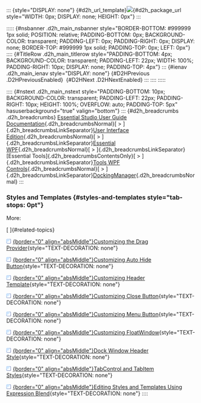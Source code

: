 ::: {style="DISPLAY: none"}
[](ms-xhelp:///?Id=d2h_url_template){#d2h_url_template}![](!package_url!){#d2h_package_url style="WIDTH: 0px; DISPLAY: none; HEIGHT: 0px"}
:::

::::: {#nsbanner .d2h_main_nsbanner style="BORDER-BOTTOM: #999999 1px solid; POSITION: relative; PADDING-BOTTOM: 0px; BACKGROUND-COLOR: transparent; PADDING-LEFT: 0px; PADDING-RIGHT: 0px; DISPLAY: none; BORDER-TOP: #999999 1px solid; PADDING-TOP: 0px; LEFT: 0px"}
:::: {#TitleRow .d2h_main_titlerow style="PADDING-BOTTOM: 4px; BACKGROUND-COLOR: transparent; PADDING-LEFT: 22px; WIDTH: 100%; PADDING-RIGHT: 10px; DISPLAY: none; PADDING-TOP: 4px"}
::: {#ienav .d2h_main_ienav style="DISPLAY: none"}
[](ms-xhelp:///?Id=c84cc16b-b3b4-4370-9017-a89da7a79cb8){#D2HPrevious .D2HPreviousEnabled}  [](ms-xhelp:///?Id=642f9d1c-e8da-42ea-95c8-b63350352a7c){#D2HNext .D2HNextEnabled}
:::
::::
:::::

:::: {#nstext .d2h_main_nstext style="PADDING-BOTTOM: 10px; BACKGROUND-COLOR: transparent; PADDING-LEFT: 22px; PADDING-RIGHT: 10px; HEIGHT: 100%; OVERFLOW: auto; PADDING-TOP: 5px" hasuserbackground="true" valign="bottom"}
::: {#d2h_breadcrumbs .d2h_breadcrumbs}
[Essential Studio User Guide Documentation](ms-xhelp:///?Id=12457748-09e3-4d74-a240-8e049cedf030){.d2h_breadcrumbsNormal}[ \> ]{.d2h_breadcrumbsLinkSeparator}[User Interface Edition](ms-xhelp:///?Id=c29296b7-531c-413b-a0ec-488ca1f7f669){.d2h_breadcrumbsNormal}[ \> ]{.d2h_breadcrumbsLinkSeparator}[Essential WPF](ms-xhelp:///?Id=7f4f82c5-151c-4262-94d0-75c4626c77bc){.d2h_breadcrumbsNormal}[ \> ]{.d2h_breadcrumbsLinkSeparator}[Essential Tools]{.d2h_breadcrumbsContentsOnly}[ \> ]{.d2h_breadcrumbsLinkSeparator}[Tools WPF Controls](ms-xhelp:///?Id=2ea58a12-9426-4a63-96b4-89eb80232c2c){.d2h_breadcrumbsNormal}[ \> ]{.d2h_breadcrumbsLinkSeparator}[DockingManager](ms-xhelp:///?Id=74a6d6aa-7a1a-4776-928d-59b34d49d0cb){.d2h_breadcrumbsNormal}
:::

### Styles and Templates {#styles-and-templates style="tab-stops: 0pt"}

More:

[ ]{#related-topics}

[![](button.gif){border="0" align="absMiddle"}Customizing the Drag Provider](ms-xhelp:///?Id=e2a90a92-24f8-401c-91df-8ecbf132b958){style="TEXT-DECORATION: none"}

[![](button.gif){border="0" align="absMiddle"}Customizing Auto Hide Button](ms-xhelp:///?Id=d64b7ccd-a5dd-4bfe-92b5-4fc22127d9c4){style="TEXT-DECORATION: none"}

[![](button.gif){border="0" align="absMiddle"}Customizing Header Template](ms-xhelp:///?Id=c5d1f2bc-f5c0-4541-9333-adfe4babf618){style="TEXT-DECORATION: none"}

[![](button.gif){border="0" align="absMiddle"}Customizing Close Button](ms-xhelp:///?Id=d8d54a6a-7167-4d2a-8638-6f8755b33844){style="TEXT-DECORATION: none"}

[![](button.gif){border="0" align="absMiddle"}Customizing Menu Button](ms-xhelp:///?Id=5dfc9600-32e5-4e2f-b481-ae31305f50f2){style="TEXT-DECORATION: none"}

[![](button.gif){border="0" align="absMiddle"}Customizing FloatWindow](ms-xhelp:///?Id=00545376-2686-428e-8ce1-adc8249f16a2){style="TEXT-DECORATION: none"}

[![](button.gif){border="0" align="absMiddle"}Dock Window Header Style](ms-xhelp:///?Id=02f2bf2c-a332-4b33-b24a-9fb1d20b27cd){style="TEXT-DECORATION: none"}

[![](button.gif){border="0" align="absMiddle"}TabControl and TabItem Styles](ms-xhelp:///?Id=b1c21b8d-8c5c-47cf-9b9b-fcf42554913b){style="TEXT-DECORATION: none"}

[![](button.gif){border="0" align="absMiddle"}Editing Styles and Templates Using Expression Blend](ms-xhelp:///?Id=b53fb06f-e786-4792-8c6c-a9753ff091ca){style="TEXT-DECORATION: none"}
::::

